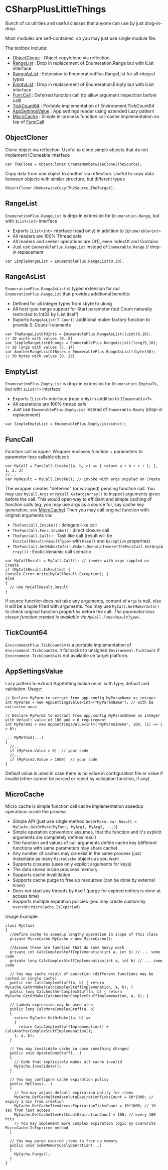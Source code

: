 # CSharpPlusLittleThings

Bunch of cs utilities and useful classes that anyone can use by just drag-in-drop.

Most modules are self-contained, so you may just use single module file.

The toolbox include:

- [ObjectCloner](#ObjectCloner) : Object copy/clone via reflection
- [RangeList](#RangeList) : Drop in replacement of Enumeration.Range but with IList interface
- [RangeAsList](#RangeAsList) : Extension to EnumerationPlus.RangeList for all integral types
- [EmptyList](#EmptyList) : Drop in replacement of Enumeration.Empty but with IList interface
- [FuncCall](#FuncCall) : Deferred function call (to allow argument inspection before call)
- [TickCount64](#TickCount64) : Portable implementation of Environment.TickCount64
- [AppSettingsValue](#AppSettingsValue) : App settings reader using extended Lazy pattern
- [MicroCache](#MicroCache) : Simple in-process function call cache implementation on top of [FuncCall](#FuncCall)

## ObjectCloner
Clone object via reflection.
Useful to clone simple objects that do not implement ICloneable interface
```
var TheClone = ObjectCloner.CreateMemberwiseClone(TheSource);
```
Copy data from one object to another via reflection. 
Useful to copy data between objects with similar structure, but different types
```
ObjectCloner.MemberwiseCopy(TheSource,TheTarget);
```

## RangeList
`EnumerationPlus.RangeList` is drop-in extension for `Enumeration.Range`, but with `IList<int>` interface
* Exports `IList<int>` interface (read only) in addition to `IEnumerable<int>`
* All readers are 100% Thread safe
* All readers and seeker operations are O(1), even IndexOf and Contains
* Just use `EnumerablePlus.RangeList` instead of `Enumerable.Range` // drop-in replacement
```
var SimpleRangeList = EnumerablePlus.RangeList(0,30);
```
 
## RangeAsList
`EnumerationPlus.RangeAsList` is typed extension for our `EnumerationPlus.RangeList` that provides additional benefits:
* Defined for all integer types from sbyte to ulong
* All host type range support for Start parameter (but Count naturally restricted to Int32 by IList itself)
* Suports `RangeAsList(T Count)` additional maker factory function to provide 0..Count-1 elements
```
var TheRangeListOfUInts = EnumerablePlus.RangeAsList((uint)0,10);    // 10 uints with values [0..9]
var SimpleRangeListOfLongs = EnumerablePlus.RangeAsList((long)5,10); // 10 longs with values [5..14]
var AnotherRangeListOfBytes = EnumerablePlus.RangeAsList((byte)30);  // 30 bytes with values [0..29]
```

## EmptyList
`EnumerationPlus.EmptyList` is drop-in extension for `Enumeration.Empty<T>`, but with `IList<T>` interface
* Exports `IList<T>` interface (read only) in addition to `IEnumerable<T>`
* All operations are 100% thread safe
* Just use `EnumerablePlus.EmptyList` instead of `Enumerable.Empty` (drop-in replacement)
```
var SimpleEmptyList = EnumerablePlus.EmptyList<int>();
```
 

## FuncCall
Function call wrapper: Wrapper encloses function + parameters to parameter-less callable object:
```
var MyCall = FuncCall.Create((a, b, c) => { return a + b + c + 1; }, 1, 2, 3)
//...
var MyResult = MyCall.Invoke(); // invoke with args suppled on Create
```
The wrapper creates "deferred" (or wrapped) pending function call. You may use `MyCall.Args` or `MyCall.GetArgsArray()` to inspect arguments given before the call.
This would open way to efficient and simple caching of function calls (eg. you may use args as a source for, say cache key generation, see [MicroCache](#MicroCache))
Then you may call original function with original arguments via:
* `TheFuncCall.Invoke()` : delegate-like call
* `TheFuncCall.Func.Invoke()` : direct closure call
* `TheFuncCall.Call()` : Task like call (result will be `FuncCallResult<ResultType>` with `Result` and `Exception` properties)
* `TheFuncCall.GetMakerInfo().Maker.DynamicInvoke(TheFuncCall.GetArgsArray())` : Exotic dynamic call scenario
```
var MyCallResult = MyCall.Call(); // invoke with args suppled on Create
if (MyCallResult.IsFaulted) { Console.Error.Write(MyCallResult.Exception); }
else
{
  // Use MyCallResult.Result
}
```
If source function does not take any arguments, content of `Args` is null, else it will be a tuple filled with arguments.
You may use `MyCall.GetMakerInfo()` to check original function properties before the call.
*The parameter-less closue function created is available via `MyCall.Func<ResultType>`.*

## TickCount64

`EnvironmentPlus.TickCount64` is a portable implementation of `Environment.TickCount64`.
It fallbacks to unsigned `Environment.TickCount` if `Environment.TickCount64` is not available on target platform.

## AppSettingsValue

Lazy pattern to extract AppSettingsValue once, with type, default and validation. Usage:
```
// Declare MyParm to extract from app.config MyParamName as integer
int MyParam = new AppSettingsValue<int>("MyParamName"); // with be extracted once

// Declare MyParm2 to extract from app.config MyParam2Name as integer with default value of 100 and > 0 requirement
int MyParam2 = new AppSettingsValue<int>("MyParam2Name", 100, (i) => i > 0);

... MyMethod(...)
{
  //...
  if (MyParm.Value > 0)  // your code
  //...
  if (MyParm2.Value > 1000)  // your code
}
```
Default value is used in case there is no value in configuration file or value if invalid (ether cannot be parsed or reject by validation function, if any)

## MicroCache

Micro cache is simple function call cache implementation speedup operations inside the process.
* Simple API (just use single method `GetOrMake` : `var Result = MyCache.GetOrMake(MyFunc, MyArg1, MyArg2, ...)`)
* Simple operation convention: assumes, that the function and it's explicit arguments are completely defines result
* The function and values of call arguments define cache key (different functions with same parameters may share cache)
* Any number of caches may co-exist in the same process (just instantiate as many `MicroCache` objects as you want
* Supports closures (uses only explicit arguments for keys)
* The data stored inside proccess memory
* Supports cache invalidation
* Supports cache purge to free up resources (can be done by external timer)
* Does not start any threads by itself (purge for expired entries is done at access time)
* Supports multiple expiration policies (you may create custom by override `MicroCache.IsExpiried`)

Usage Example:
```
class MyClass
{
  //Define cache to speedup lengthy operation in scope of this class
  private MicroCache MyCache = new MicroCache();

  //Assume these are function that do some heavy work
  private int CalcComplexStuffImplemenation(int a, int b) // ... some code
  private long CalcComplexStuffImplemenation(int a, int b) // ... some code

  // You may cache result of operation (different functions may be cached in single cache)
  public int CalcComplexStuff(a, b) { return MyCache.GetOrMake(CalcComplexStuffImplemenation, a, b); }
  public long CalcAnotherComplexStuff(a, b) { return MyCache.GetOrMake(CalcAnotherComplexStuffImplemenation, a, b); }

  // Lambda expression may be used also
  public long CalcMoreComplexStuff(a, b) 
  { 
    return MyCache.GetOrMake((a, b) => 
    { 
      return CalcComplexStuffImplemenation() + CalcAnotherComplexStuffImplemenation();
    }, a, b); 
  }

  // You may invalidate cache in case something changed
  public void UpdateSomeStuff(...)
  {
    // Code that implicitely makes all cache invalid
    MyCache.Invalidate();
  }

  // You may configure cache expiration policy
  public MyClass(...)
  {
    // You may adjust default expiration polity for items
    MyCache.DefCacheItemAbsoluteExpirationTicksCount = 60*1000; // expiry 1 min from creation
    MyCache.DefCacheItemAccessExpirationTicksCount = 10*1000; // 10 sec from last access
    MyCache.DefCacheItemHitCountExpirationCount = 100; // every 100 hits
    // You may implement more complex expiration logic by overwrite MicroCache.IsExprired method
  }

  // You may purge expired items to free up memory
  public void SomeMemoryCoslyOperation(...)
  {
    MyCache.Purge();
  }
}
```
